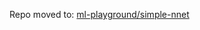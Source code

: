 Repo moved to: [ml-playground/simple-nnet](https://github.com/saikatbsk/ml-playground/tree/master/simple-nnet)
